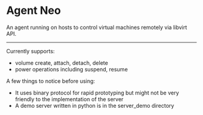 # Agent Neo

An agent running on hosts to control virtual machines remotely via libvirt API.

---

Currently supports:
- volume create, attach, detach, delete
- power operations including suspend, resume

A few things to notice before using:
- It uses binary protocol for rapid prototyping but might not be very friendly to the implementation of the server
- A demo server written in python is in the server\_demo directory
